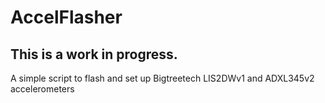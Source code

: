 # AccelFlasher
## This is a work in progress.
A simple script to flash and set up Bigtreetech LIS2DWv1 and ADXL345v2  accelerometers 
